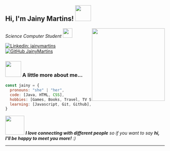 <h2> Hi, I'm Jainy Martins! <img src="https://media3.giphy.com/media/dF4HuP4wuV54dUAJgY/giphy.gif?cid=ecf05e47xw96wbbvn66s3cxlivmv6q1jakekqu3zu8f7fdzc&rid=giphy.gif&ct=s" width="50"></h2> 
<img align='right' src="https://media0.giphy.com/media/paTz7UZbPfTZFRYnnB/giphy.gif?cid=ecf05e47zobepng9ym6iae4n1yam0skhy5igji9sn7kfa3me&rid=giphy.gif&ct=s" width="230">
<p><em>Science Computer Student <img src="https://media4.giphy.com/media/iDsyZBoaRBdtvY4I8F/giphy.gif?cid=ecf05e47idrdpvu7678q1dv629ahuftum5obl2u4i3lqdf3b&rid=giphy.gif&ct=s" width="30">
</em></p>

[![Linkedin: jainymartins](https://img.shields.io/badge/-JainyMartins-blue?style=flat-square&logo=Linkedin&logoColor=white&link=https://www.linkedin.com/in/jainy-estefany-martins-173443b2//)](https://www.linkedin.com/in/jainy-estefany-martins-173443b2/)
[![GitHub JainyMartins](https://img.shields.io/github/followers/JainyMartins?label=JainyMartins&style=social)](https://github.com/JainyMartins)


### <img src="https://media.giphy.com/media/VgCDAzcKvsR6OM0uWg/giphy.gif" width="50"> A little more about me...  

```javascript
const jainy = {
  pronouns: "she" | "her",
  code: [Java, HTML, CSS],
  hobbies: [Games, Books, Travel, TV Series/Movies, Play with my Dogs, Learn],
  learning: [Javascript, Git, Github],
}
```

<img src="https://media.giphy.com/media/LnQjpWaON8nhr21vNW/giphy.gif" width="60"> <em><b>I love connecting with different people</b> so if you want to say <b>hi, I'll be happy to meet you more!</b> :)</em>

---
